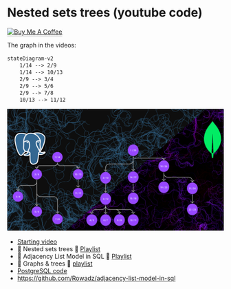 # Nested sets trees (youtube code)

<a href="https://www.buymeacoffee.com/rowadz" 
  target="_blank">
  <img src="https://www.buymeacoffee.com/assets/img/custom_images/orange_img.png" alt="Buy Me A Coffee" style="height: 41px !important;width: 174px !important;box-shadow: 0px 3px 2px 0px rgba(190, 190, 190, 0.5) !important;-webkit-box-shadow: 0px 3px 2px 0px rgba(190, 190, 190, 0.5) !important;" >
  </a>

The graph in the videos:

```mermaid
stateDiagram-v2
    1/14 --> 2/9
    1/14 --> 10/13
    2/9 --> 3/4
    2/9 --> 5/6
    2/9 --> 7/8
    10/13 --> 11/12
```


<img src="./thumbnail.png" />

- [Starting video](https://youtu.be/MJIosbfiUs4)
- 🐉 Nested sets trees 🐉 [Playlist](https://youtube.com/playlist?list=PLM0LBHjz37LUgOrslWOJ2RcIJvWtxKIIz)
- 🐾 Adjacency List Model in SQL 🐾 [Playlist](https://youtube.com/playlist?list=PLM0LBHjz37LWA1cecQiIJd14NPXPLpmdK&si=hXLrPXIiJX4gLxqA)
- 🔱 Graphs & trees 🔱 [playlist](https://youtube.com/playlist?list=PLM0LBHjz37LVCh8zn3vH5xMobpTS7mhmY)
- [PostgreSQL code](./nested_sets_postgresql/)
- https://github.com/Rowadz/adjacency-list-model-in-sql
